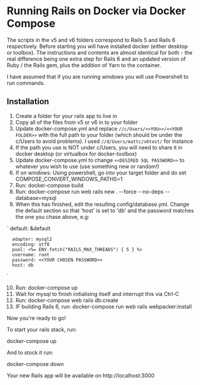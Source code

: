 # Running Rails on Docker via Docker Compose

The scripts in the v5 and v6 folders correspond to Rails 5 and Rails 6 respectively. Before starting you will have installed docker (either desktop or toolbox). The instructions and contents are almost identical for both - the real difference being one extra step for Rails 6 and an updated version of Ruby / the Rails gem, plus the addition of Yarn to the container.

I have assumed that if you are running windows you will use Powershell to run commands.

## Installation

1. Create a folder for your rails app to live in
2. Copy all of the files from v5 or v6 in to your folder
3. Update docker-compose.yml and replace `//c/Users/<<YOU>>/<<YOUR FOLDER>>` with the full path to your folder (which should be under the c/Users to avoid problems). I used `//d/Users/mattc/v6test/` for instance
  1. If the path you use is NOT under c/Users, you will need to share it in docker desktop (or virtualbox for docker-toolbox)
4. Update docker-compose.yml to change `<<DESIRED SQL PASSWORD>>` to whatever you wish to use (use something new or random!)
6. If on windows: Using powershell, go into your target folder and do set COMPOSE_CONVERT_WINDOWS_PATHS=1
7. Run: docker-compose build
8. Run: docker-compose run web rails new . --force --no-deps --database=mysql
9. When this has finished, edit the resulting config/database.yml. Change the default section so that 'host' is set to 'db' and the password matches the one you chase above, e.g:

`
    default: &default  
    
      adapter: mysql2  
      encoding: utf8  
      pool: <%= ENV.fetch("RAILS_MAX_THREADS") { 5 } %>  
      username: root  
      password: <<YOUR CHOSEN PASSWORD>>  
      host: db
`

10. Run: docker-compose up 
11. Wait for mysql to finish initialising itself and interrupt this via Ctrl-C
12. Run: docker-compose web rails db:create
13. IF building Rails 6, run: docker-compose run web rails webpacker:install

Now you're ready to go!

To start your rails stack, run:

docker-compose up

And to stock it run:

docker-compose down

Your new Rails app will be available on http://localhost:3000
